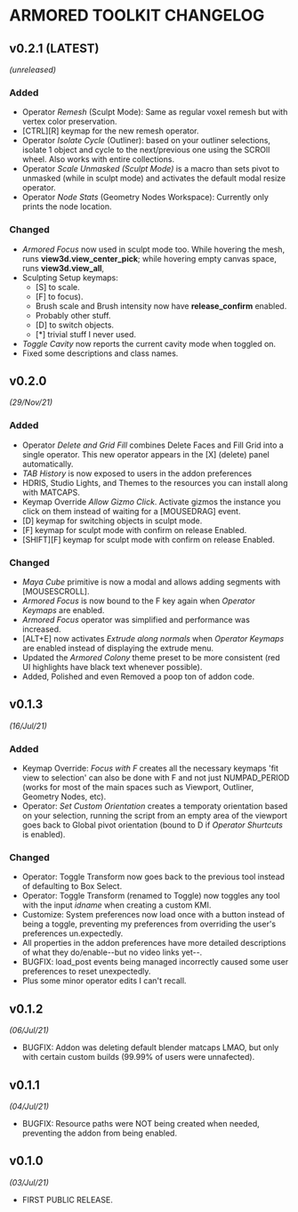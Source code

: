 # ARMORED TOOLKIT CHANGELOG


## v0.2.1 (LATEST)
*(unreleased)*

### Added ###
- Operator *Remesh* (Sculpt Mode): Same as regular voxel remesh but with vertex color preservation.
- [CTRL][R] keymap for the new remesh operator.
- Operator *Isolate Cycle* (Outliner): based on your outliner selections, isolate 1 object and cycle to the next/previous one using the SCROll wheel. Also works with entire collections.
- Operator *Scale Unmasked (Sculpt Mode)* is a macro than sets pivot to unmasked (while in sculpt mode) and activates the default modal resize operator.
- Operator *Node Stats* (Geometry Nodes Workspace): Currently only prints the node location.

### Changed ###
- *Armored Focus* now used in sculpt mode too. While hovering the mesh, runs **view3d.view_center_pick**; while hovering empty canvas space, runs **view3d.view_all**, 
- Sculpting Setup keymaps:
    + [S] to scale.
    + [F] to focus).
    + Brush scale and Brush intensity now have **release_confirm** enabled.
    + Probably other stuff.
    - [D] to switch objects.
    - [*] trivial stuff I never used.
- *Toggle Cavity* now reports the current cavity mode when toggled on.
- Fixed some descriptions and class names.


## v0.2.0
*(29/Nov/21)*

### Added ###
- Operator *Delete and Grid Fill* combines Delete Faces and Fill Grid into a single operator. This new operator appears in the [X] (delete) panel automatically.
- *TAB History* is now exposed to users in the addon preferences
- HDRIS, Studio Lights, and Themes to the resources you can install along with MATCAPS.
- Keymap Override *Allow Gizmo Click*. Activate gizmos the instance you click on them instead of waiting for a [MOUSEDRAG] event.
- [D] keymap for switching objects in sculpt mode.
- [F] keymap for sculpt mode with confirm on release Enabled.
- [SHIFT][F] keymap for sculpt mode with confirm on release Enabled.

### Changed ###
- *Maya Cube* primitive is now a modal and allows adding segments with [MOUSESCROLL].
- *Armored Focus* is now bound to the F key again when *Operator Keymaps* are enabled.
- *Armored Focus* operator was simplified and performance was increased.
- [ALT+E] now activates *Extrude along normals* when *Operator Keymaps* are enabled instead of displaying the extrude menu.
- Updated the *Armored Colony* theme preset to be more consistent (red UI highlights have black text whenever possible).
- Added, Polished and even Removed a poop ton of addon code.


## v0.1.3
*(16/Jul/21)*

### Added ###
- Keymap Override: *Focus with F* creates all the necessary keymaps 'fit view to selection' can also be done with F and not just NUMPAD_PERIOD (works for most of the main spaces such as Viewport, Outliner, Geometry Nodes, etc).
- Operator: *Set Custom Orientation* creates a temporaty orientation based on your selection, running the script from an empty area of the viewport goes back to Global pivot orientation (bound to D if *Operator Shurtcuts* is enabled).

### Changed ###
- Operator: Toggle Transform now goes back to the previous tool instead of defaulting to Box Select.
- Operator: Toggle Transform (renamed to Toggle) now toggles any tool with the input *idname* when creating a custom KMI.
- Customize: System preferences now load once with a button instead of being a toggle, preventing my preferences from overriding the user's preferences un.expectedly.
- All properties in the addon preferences have more detailed descriptions of what they do/enable--but no video links yet--.
- BUGFIX: load_post events being managed incorrectly caused some user preferences to reset unexpectedly.
- Plus some minor operator edits I can't recall.


## v0.1.2
*(06/Jul/21)*
- BUGFIX: Addon was deleting default blender matcaps LMAO, but only with certain custom builds (99.99% of users were unnafected).


## v0.1.1
*(04/Jul/21)*
- BUGFIX: Resource paths were NOT being created when needed, preventing the addon from being enabled.


## v0.1.0
*(03/Jul/21)*
- FIRST PUBLIC RELEASE.

